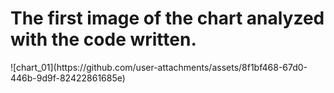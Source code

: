 <h1>The first image of the chart analyzed with the code written.</H1>
![chart_01](https://github.com/user-attachments/assets/8f1bf468-67d0-446b-9d9f-82422861685e)
